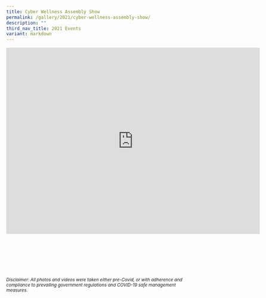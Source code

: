 ```yaml
---
title: Cyber Wellness Assembly Show
permalink: /gallery/2021/cyber-wellness-assembly-show/
description: ""
third_nav_title: 2021 Events
variant: markdown
---
```

<iframe allowfullscreen="true" height="499" width="680" frameborder="0" src="https://docs.google.com/presentation/d/e/2PACX-1vStGrQwa8KRqYh9Cb8n7127wTaNdRtcAJQ4ABLnxAy6nsZr2j4eCws4f3r6r2vIp--ZGNWbkcihnpby/embed?start=true&amp;loop=true&amp;delayms=3000"></iframe>

<br><br><br><br><br><br>
<sup>_Disclaimer: All photos and videos were taken either pre-Covid, or with adherence and compliance to prevailing government regulations and COVID-19 safe management measures._</sup>